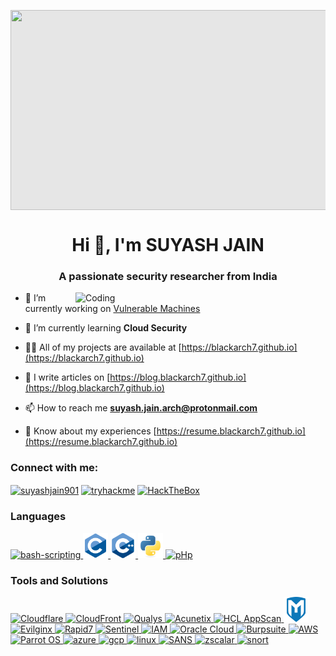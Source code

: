 <img style="display: block;-webkit-user-select: none;margin: auto;cursor: zoom-out;background-color: hsl(0, 0%, 90%);"
 src="https://cms.makerobos.com/media/uploads/froala_editor/images/CHATBOT_RPA_Optimized.gif" width="1600" height="320">
<h1 align="center">Hi 👋, I'm SUYASH JAIN</h1>
<h3 align="center">A passionate security researcher from India</h3>
<img align="right" alt="Coding" width="400" src="https://c.tenor.com/GfSX-u7VGM4AAAAC/coding.gif">

- 🔭 I’m currently working on [Vulnerable Machines](https://blog.blackarch7.github.io)

- 🌱 I’m currently learning **Cloud Security**

- 👨‍💻 All of my projects are available at [https://blackarch7.github.io](https://blackarch7.github.io)

- 📝 I write articles on [https://blog.blackarch7.github.io](https://blog.blackarch7.github.io)

- 📫 How to reach me **suyash.jain.arch@protonmail.com**

- 📄 Know about my experiences [https://resume.blackarch7.github.io](https://resume.blackarch7.github.io)

<h3 align="left">Connect with me:</h3>
<p align="left">
 <a href="https://linkedin.com/in/suyashjain901" target="blank"><img align="center" src="https://raw.githubusercontent.com/rahuldkjain/github-profile-readme-generator/master/src/images/icons/Social/linked-in-alt.svg" alt="suyashjain901" height="30" width="40" /></a>
 <a href="https://tryhackme.com/p/archerysec07" target="blank"><img align="center" src="https://ciaconference.com/ymeeltuk/2020/11/the-ciacon.png" alt="tryhackme" height="30" width="40" /></a>
 <a href="" target="blank"><img align="center" src="https://media.glassdoor.com/sql/3278909/hack-the-box-squarelogo-1593684696335.png" alt="HackTheBox" height="30" width="40" /></a>

</p>

<h3 align="left">Languages</h3>
<p align="left"> 
<a href="" target="_blank" rel="noreferrer"> <img src="https://img.icons8.com/color/344/bash.png" alt="bash-scripting" width="40" height="40"/> </a> 
<a href="" target="_blank" rel="noreferrer"> <img src="https://raw.githubusercontent.com/devicons/devicon/master/icons/c/c-original.svg" alt="c" width="40" height="40"/> </a> 
<a href="" target="_blank" rel="noreferrer"> <img src="https://raw.githubusercontent.com/devicons/devicon/master/icons/cplusplus/cplusplus-original.svg" alt="cplusplus" width="40" height="40"/> </a>  
<a href="" target="_blank" rel="noreferrer"> <img src="https://raw.githubusercontent.com/devicons/devicon/master/icons/python/python-original.svg" alt="python" width="40" height="40"/> </a> 
<a href="" target="_blank" rel="noreferrer"> <img src="https://th.bing.com/th/id/R.13071c9ba8301bd5fbde5858f918fda8?rik=HiArLRDb%2fCzMkA&riu=http%3a%2f%2fpngimg.com%2fuploads%2fphp%2fphp_PNG26.png&ehk=mjXRVhsLtsYrYbJCdumY6SHlSl6JGJ8NH3wz%2bTYy2CA%3d&risl=&pid=ImgRaw&r=0" alt="pHp" width="40" height="40"/> </a> 
</p>


<h3 align="left">Tools and Solutions</h3>
<p align="left"> 
<a href="" target="_blank" rel="noreferrer" > <img src="https://img.icons8.com/color/344/cloudflare.png" alt="Cloudflare" width="40" height="40" /> </a> 
<a href="" target="_blank" rel="noreferrer" background-color: #ffffff;> <img src="https://www.metaltoad.com/sites/default/files/styles/large_personal_photo_870x500_/public/2020-05/aws-cloudfront-logo-blog-header.png?itok=--W8Bjls" alt="CloudFront" width="40" height="40"/> </a> 
<a href="" target="_blank" rel="noreferrer"> <img src="https://pbs.twimg.com/profile_images/889206171864903680/GkZz0T6s_400x400.jpg" alt="Qualys" width="40" height="40"/> </a> 
<a href="" target="_blank" rel="noreferrer"> <img src="https://encrypted-tbn0.gstatic.com/images?q=tbn:ANd9GcQzuHxbAizbSDvl7cFDq-YfwwT9dcrpbQeTrTMR9gjRXw&s" alt="Acunetix" width="40" height="40"/> </a> 
<a href="" target="_blank" rel="noreferrer"> <img src="https://encrypted-tbn0.gstatic.com/images?q=tbn:ANd9GcTutMF0i46RYg3e9PmodZyvvxiRIcTFfXBCvcORvuHKAQ&s" alt="HCL AppScan" width="40" height="40"/> </a> 
<a href="" target="_blank" rel="noreferrer"> <img src="https://raw.githubusercontent.com/rapid7/metasploit-framework/master/lib/msf/core/web_services/public/favicon.ico" alt="Metasploit" width="40" height="40"/> </a> 
<a href="" target="_blank" rel="noreferrer"> <img src="https://breakdev.org/content/images/size/w600/2018/11/evilginx_blog_title_xmas.jpg" alt="Evilginx" width="40" height="40"/> </a> 
<a href="" target="_blank" rel="noreferrer"> <img src="https://www.nuget.org/profiles/Rapid7/avatar?imageSize=512" alt="Rapid7" width="40" height="40"/> </a>
<a href="" target="_blank" rel="noreferrer"> <img src="https://techcommunity.microsoft.com/t5/image/serverpage/image-id/334626i19EB833BB42CF8BB/image-size/large?v=v2&px=999" alt="Sentinel" width="40" height="40"/> </a>
<a href="" target="_blank" rel="noreferrer"> <img src="https://www.pngitem.com/pimgs/m/152-1522254_aws-iam-logo-hd-png-download.png" alt="IAM" width="40" height="40"/> </a>
<a href="" target="_blank" rel="noreferrer"> <img src="https://encrypted-tbn0.gstatic.com/images?q=tbn:ANd9GcRcVRbbUrroepGxv7VpnWNUdKDzh8qFI7sWqGipp09r1g&s" alt="Oracle Cloud" width="40" height="40"/> </a> 
<a href="" target="_blank" rel="noreferrer"> <img src="https://www.kali.org/tools/burpsuite/images/burpsuite-logo.svg" alt="Burpsuite" width="40" height="40"/> </a>
<a href="" target="_blank" rel="noreferrer"> <img src="https://encrypted-tbn0.gstatic.com/images?q=tbn:ANd9GcTofqRu5h6uWst0DLqvzrtn82nyGxHtVotzxLdfRCqsnA&s" alt="AWS" width="40" height="40"/> </a> 
<a href="" target="_blank" rel="noreferrer"> <img src="https://upload.wikimedia.org/wikipedia/commons/thumb/4/45/Parrot_Logo.png/506px-Parrot_Logo.png" alt="Parrot OS" width="40" height="40"/> </a> 
<a href="" target="_blank" rel="noreferrer"> <img src="https://www.vectorlogo.zone/logos/microsoft_azure/microsoft_azure-icon.svg" alt="azure" width="40" height="40"/> </a> 
<a href="" target="_blank" rel="noreferrer"> <img src="https://www.vectorlogo.zone/logos/google_cloud/google_cloud-icon.svg" alt="gcp" width="40" height="40"/> </a> 
<a href="" target="_blank" rel="noreferrer"> <img src="https://upload.wikimedia.org/wikipedia/commons/thumb/2/2b/Kali-dragon-icon.svg/2048px-Kali-dragon-icon.svg.png" alt="linux" width="40" height="40"/> </a> 
<a href="" target="_blank" rel="noreferrer"> <img src="https://www.threatblockr.com/wp-content/uploads/sans_logo-2.jpg" alt="SANS" width="40" height="40"/> </a> 
<a href="" target="_blank" rel="noreferrer"> <img src="https://www.tech-wiki.net/images/2/29/Zscaler_logo.png" alt="zscalar" width="40" height="40"/> </a> 
<a href="" target="_blank" rel="noreferrer"> <img src="https://th.bing.com/th/id/OIP.wHAWPTKTQDAtIKBJzN1L1AAAAA?pid=ImgDet&w=338&h=338&rs=1" alt="snort" width="40" height="40"/> </a>
